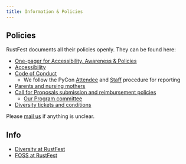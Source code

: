 ```yaml
---
title: Information & Policies
---
```


## Policies

RustFest documents all their policies openly. They can be found here:

* [One-pager for Accessibility, Awareness & Policies](/info/policies)
* [Accessibility](/info/accessibility)
* [Code of Conduct](/info/code-of-conduct)
    * We follow the PyCon [Attendee](https://us.pycon.org/2018/about/code-of-conduct/attendee-procedure/) and [Staff](https://us.pycon.org/2018/about/code-of-conduct/staff-procedure/) procedure for reporting
* [Parents and nursing mothers](/info/parents)
* [Call for Proposals submission and reimbursement policies](https://cfp.rustfest.eu/events/rustfest-barcelona-2019)
    * [Our Program committee](/info/cfp-committee)
* [Diversity tickets and conditions](https://diversitytickets.org)

Please [mail us](mailto:team@rustfest.eu) if anything is unclear.

## Info

* [Diversity at RustFest](/info/diversity)
* [FOSS at RustFest](/info/foss)
